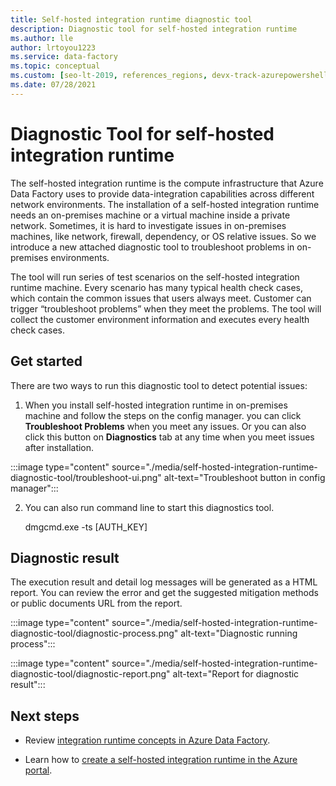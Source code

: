 ```yaml
---
title: Self-hosted integration runtime diagnostic tool
description: Diagnostic tool for self-hosted integration runtime
ms.author: lle
author: lrtoyou1223
ms.service: data-factory
ms.topic: conceptual
ms.custom: [seo-lt-2019, references_regions, devx-track-azurepowershell]
ms.date: 07/28/2021
---
```


# Diagnostic Tool for self-hosted integration runtime
The self-hosted integration runtime is the compute infrastructure that Azure Data Factory uses to provide data-integration capabilities across different network environments. The installation of a self-hosted integration runtime needs an on-premises machine or a virtual machine inside a private network. Sometimes, it is hard to investigate issues in on-premises machines, like network, firewall, dependency, or OS relative issues. So we introduce a new attached diagnostic tool to troubleshoot problems in on-premises environments.

The tool will run series of test scenarios on the self-hosted integration runtime machine. Every scenario has many typical health check cases, which contain the common issues that users always meet. Customer can trigger “troubleshoot problems” when they meet the problems. The tool will collect the customer environment information and executes every health check cases. 

## Get started 
There are two ways to run this diagnostic tool to detect potential issues:

1. When you install self-hosted integration runtime in on-premises machine and follow the steps on the config manager. you can click **Troubleshoot Problems** when you meet any issues. Or you can also click this button on **Diagnostics** tab at any time when you meet issues after installation.

:::image type="content" source="./media/self-hosted-integration-runtime-diagnostic-tool/troubleshoot-ui.png" alt-text="Troubleshoot button in config manager":::
   

2. You can also run command line to start this diagnostics tool.

   dmgcmd.exe -ts [AUTH_KEY]

## Diagnostic result
The execution result and detail log messages will be generated as a HTML report. You can review the error and get the suggested mitigation methods or public documents URL from the report.

:::image type="content" source="./media/self-hosted-integration-runtime-diagnostic-tool/diagnostic-process.png" alt-text="Diagnostic running process":::

:::image type="content" source="./media/self-hosted-integration-runtime-diagnostic-tool/diagnostic-report.png" alt-text="Report for diagnostic result":::

## Next steps

- Review [integration runtime concepts in Azure Data Factory](./concepts-integration-runtime.md).

- Learn how to [create a self-hosted integration runtime in the Azure portal](./create-self-hosted-integration-runtime.md).